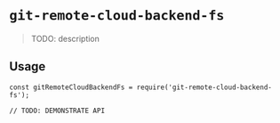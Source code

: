 # `git-remote-cloud-backend-fs`

> TODO: description

## Usage

```
const gitRemoteCloudBackendFs = require('git-remote-cloud-backend-fs');

// TODO: DEMONSTRATE API
```
